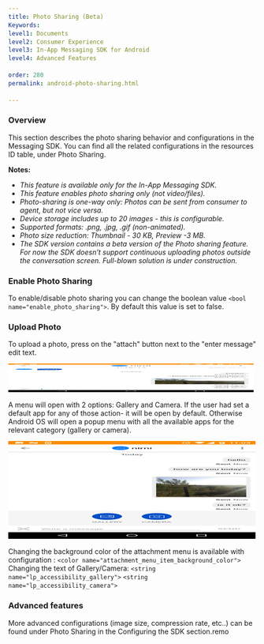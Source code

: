 ```yaml
---
title: Photo Sharing (Beta)
Keywords:
level1: Documents
level2: Consumer Experience
level3: In-App Messaging SDK for Android
level4: Advanced Features

order: 280
permalink: android-photo-sharing.html

---
```


### Overview

This section describes the photo sharing behavior and configurations in the Messaging SDK.
You can find all the related configurations in the resources ID table, under Photo Sharing. 

**Notes:**

- *This feature is available only for the In-App Messaging SDK.*
- *This feature enables photo sharing only (not video/files).*
- *Photo-sharing is one-way only: Photos can be sent from consumer to agent, but not vice versa.*
- *Device storage includes up to 20 images - this is configurable.*
- *Supported formats: .png, .jpg, .gif (non-animated).*
- *Photo size reduction: Thumbnail - 30 KB, Preview -3 MB.*
- *The SDK version contains a beta version of the Photo sharing feature. For now the SDK doesn’t support continuous uploading photos outside the conversation screen. Full-blown solution is under construction.*

### Enable Photo Sharing

To enable/disable photo sharing you can change the boolean value ```<bool name="enable_photo_sharing">```. By default this value is set to false. 

###  Upload Photo

To upload a photo, press on the "attach" button next to the "enter message" edit text.

![Photosharing1](img/photosharing1.png)

A menu will open with 2 options: Gallery and Camera. If the user had set a default app for any of those action- it will be open by default. Otherwise Android OS will open a popup menu with all the available apps for the relevant category (gallery or camera). 

![Photosharing2](img/photosharing2.png)

Changing the background color of the attachment menu is available with configuration : 
```<color name="attachment_menu_item_background_color">```
Changing the text of Gallery/Camera: 
```<string name="lp_accessibility_gallery">```
```<string name="lp_accessibility_camera">```

### Advanced features 

More advanced configurations (image size, compression rate, etc..) can be found under Photo Sharing in the Configuring the SDK section.remo